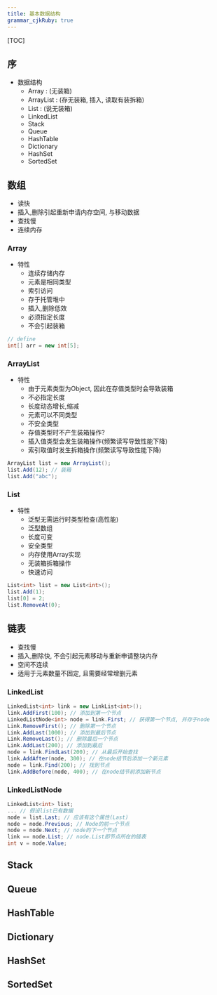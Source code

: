 ```yaml
---
title: 基本数据结构
grammar_cjkRuby: true
---
```


[TOC]
## 序
- 数据结构
	- Array : (无装箱)
	- ArrayList : (存无装箱, 插入, 读取有装拆箱)
	- List<T> : (说无装箱)
	- LinkedList<T>
	- Stack
	- Queue
	- HashTable
	- Dictionary<T>
	- HashSet<T>
	- SortedSet<T>
## 数组
* 读快
* 插入,删除引起重新申请内存空间, 与移动数据
* 查找慢
* 连续内存
### Array
* 特性
	* 连续存储内存
	* 元素是相同类型
	* 索引访问
	* 存于托管堆中
	* 插入,删除低效
	* 必须指定长度
	* 不会引起装箱
```csharp
// define
int[] arr = new int[5];
```
### ArrayList
* 特性
	* 由于元素类型为Object, 因此在存值类型时会导致装箱
	* 不必指定长度
	* 长度动态增长,缩减
	* 元素可以不同类型
	* 不安全类型
	* 存值类型时不产生装箱操作?
	* 插入值类型会发生装箱操作(频繁读写导致性能下降)
	* 索引取值时发生拆箱操作(频繁读写导致性能下降)
```csharp
ArrayList list = new ArrayList();
list.Add(12); // 装箱
list.Add("abc");
```
### List<T>
* 特性
	* 泛型无需运行时类型检查(高性能)
	* 泛型数组
	* 长度可变
	* 安全类型
	* 内存使用Array实现
	* 无装箱拆箱操作
	* 快速访问
```csharp
List<int> list = new List<int>();
list.Add(1);
list[0] = 2;
list.RemoveAt(0);
```
## 链表
* 查找慢
* 插入,删除快, 不会引起元素移动与重新申请整块内存
* 空间不连续
* 适用于元素数量不固定, 且需要经常增删元素
### LinkedList<T>
```csharp
LinkedList<int> link = new LinkList<int>();
link.AddFirst(100); // 添加到第一个节点
LinkedListNode<int> node = link.First; // 获得第一个节点, 并存于node
Link.RemoveFirst(); // 删除第一个节点
Link.AddLast(1000); // 添加到最后节点
Link.RemoveLast(); // 删除最后一个节点
Link.AddLast(200); // 添加到最后
node = link.FindLast(200); // 从最后开始查找
link.AddAfter(node, 300); // 在node结节后添加一个新元素
node = link.Find(200); // 找到节点
link.AddBefore(node, 400); // 在node结节前添加新节点
```

### LinkedListNode<T>
```csharp
LinkedList<int> list;
... // 假设list已有数据
node = list.Last; // 应该有这个属性(Last)
node = node.Previous; // Node的前一个节点
node = node.Next; // node的下一个节点
link == node.List; // node.List即节点所在的链表
int v = node.Value;
```

## Stack
## Queue
## HashTable
## Dictionary<T>
## HashSet<T>
## SortedSet<T>

